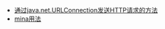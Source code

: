 - [通过java.net.URLConnection发送HTTP请求的方法](https://www.cnblogs.com/cl1255674805/p/5708735.html)
- [mina用法](https://www.cnblogs.com/duanxz/p/5143227.html)
